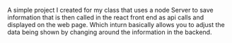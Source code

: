 A simple project I created for my class that uses a node Server to save information that is then called in the react front end as api calls and displayed on the web page. Which inturn basically allows you to adjust the data being shown by changing around the information in the backend.

